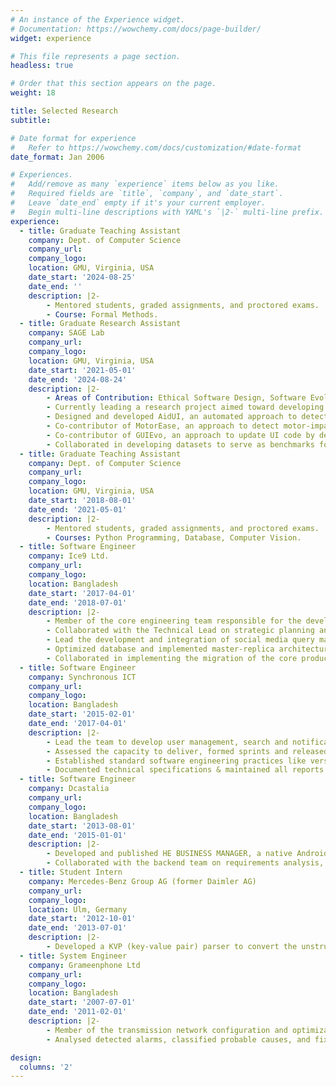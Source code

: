 ```yaml
---
# An instance of the Experience widget.
# Documentation: https://wowchemy.com/docs/page-builder/
widget: experience

# This file represents a page section.
headless: true

# Order that this section appears on the page.
weight: 18

title: Selected Research
subtitle:

# Date format for experience
#   Refer to https://wowchemy.com/docs/customization/#date-format
date_format: Jan 2006

# Experiences.
#   Add/remove as many `experience` items below as you like.
#   Required fields are `title`, `company`, and `date_start`.
#   Leave `date_end` empty if it's your current employer.
#   Begin multi-line descriptions with YAML's `|2-` multi-line prefix.
experience:
  - title: Graduate Teaching Assistant
    company: Dept. of Computer Science
    company_url:
    company_logo:
    location: GMU, Virginia, USA
    date_start: '2024-08-25'
    date_end: ''
    description: |2-
        - Mentored students, graded assignments, and proctored exams.
        - Course: Formal Methods.
  - title: Graduate Research Assistant
    company: SAGE Lab
    company_url:
    company_logo:
    location: GMU, Virginia, USA
    date_start: '2021-05-01'
    date_end: '2024-08-24'
    description: |2-
        - Areas of Contribution: Ethical Software Design, Software Evolution, Software Accessibility and Software Documentation.
        - Currently leading a research project aimed toward developing a multimodal model (vision‑code‑comment) for code summarization.
        - Designed and developed AidUI, an automated approach to detect and localize deceptive design patterns on UIs.
        - Co‑contributor of MotorEase, an approach to detect motor‑impairment accessibility violations in app UIs.
        - Co‑contributor of GUIEvo, an approach to update UI code by detecting changes between existing and proposed designs.
        - Collaborated in developing datasets to serve as benchmarks for Bug Reporting and Bug Localization.
  - title: Graduate Teaching Assistant
    company: Dept. of Computer Science
    company_url:
    company_logo:
    location: GMU, Virginia, USA
    date_start: '2018-08-01'
    date_end: '2021-05-01'
    description: |2-
        - Mentored students, graded assignments, and proctored exams.
        - Courses: Python Programming, Database, Computer Vision.
  - title: Software Engineer
    company: Ice9 Ltd.
    company_url:
    company_logo:
    location: Bangladesh
    date_start: '2017-04-01'
    date_end: '2018-07-01'
    description: |2-
        - Member of the core engineering team responsible for the development and maintenance of SMASHBOARD.CO, a social CRM product.
        - Collaborated with the Technical Lead on strategic planning and decision‑making for architecture design, development, testing and deployment.
        - Lead the development and integration of social media query management and analytics module for INSTAGRAM.
        - Optimized database and implemented master‑replica architecture to resolve the sync delay of real time social queries.
        - Collaborated in implementing the migration of the core product from Rackspace to AWS.
  - title: Software Engineer
    company: Synchronous ICT
    company_url:
    company_logo:
    location: Bangladesh
    date_start: '2015-02-01'
    date_end: '2017-04-01'
    description: |2-
        - Lead the team to develop user management, search and notification platforms of project COMX, an in‑house application framework.
        - Assessed the capacity to deliver, formed sprints and released duration based development milestones.
        - Established standard software engineering practices like version controlling, issue & project tracking.
        - Documented technical specifications & maintained all reports pertaining to the development process.
  - title: Software Engineer
    company: Dcastalia
    company_url:
    company_logo:
    location: Bangladesh
    date_start: '2013-08-01'
    date_end: '2015-01-01'
    description: |2-
        - Developed and published HE BUSINESS MANAGER, a native Android app for inventory management of healthcare products.
        - Collaborated with the backend team on requirements analysis, architecture design, development, testing and deployment.
  - title: Student Intern
    company: Mercedes‑Benz Group AG (former Daimler AG)
    company_url:
    company_logo:
    location: Ulm, Germany
    date_start: '2012-10-01'
    date_end: '2013-07-01'
    description: |2-
        - Developed a KVP (key‑value pair) parser to convert the unstructured stream of environment perception data into a canonical form.
  - title: System Engineer
    company: Grameenphone Ltd
    company_url:
    company_logo:
    location: Bangladesh
    date_start: '2007-07-01'
    date_end: '2011-02-01'
    description: |2-
        - Member of the transmission network configuration and optimization team to serve over 20 million mobile users.
        - Analysed detected alarms, classified probable causes, and fixed or escalated issues to the concerned stakeholders.

design:
  columns: '2'
---
```

